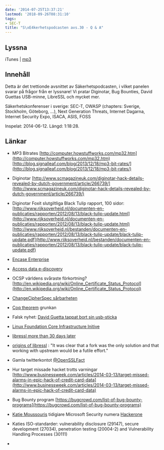 ```yaml
---
date: '2014-07-25T13:37:21'
lastmod: '2018-09-26T08:31:10'
tags:
- SEC-T
title: "S\xE4kerhetspodcasten avs.30 - Q & A"
---
```

## Lyssna

iTunes \| [mp3](http://traffic.libsyn.com/sakerhetspodcasten/sakpodcasten_v24_2014_-_QnA_mixdown.mp3)

## Innehåll

Detta är det trettionde avsnittet av Säkerhetspodcasten, i vilket panelen svarar
på frågor från er lyssnare! Vi pratar Diginotar, Bug Bounties, David Guettas USB-minne,
LibreSSL och mycket mer.

Säkerhetskonferenser i sverige: SEC-T, OWASP (chapters: Sverige, Stockholm, Göteborg,
...), Next Generation Threats, Internet Dagarna, Internet Security Expo, ISACA, ASIS, FOSS

Inspelat: 2014-06-12. Längd: 1:18:28.

## Länkar


* MP3 Bitrates [http://computer.howstuffworks.com/mp32.htm](http://computer.howstuffworks.com/mp32.htm)  [http://blog.signalleaf.com/blog/2013/12/18/mp3-bit-rates/](http://blog.signalleaf.com/blog/2013/12/18/mp3-bit-rates/)

* Diginotar [http://www.scmagazineuk.com/diginotar-hack-details-revealed-by-dutch-government/article/266739/](http://www.scmagazineuk.com/diginotar-hack-details-revealed-by-dutch-government/article/266739/)

* Diginotar Foxit slutgiltliga Black Tulip rapport, 100 sidor: [http://www.rijksoverheid.nl/documenten-en-publicaties/rapporten/2012/08/13/black-tulip-update.html](http://www.rijksoverheid.nl/documenten-en-publicaties/rapporten/2012/08/13/black-tulip-update.html)  [http://www.rijksoverheid.nl/bestanden/documenten-en-publicaties/rapporten/2012/08/13/black-tulip-update/black-tulip-update.pdf](http://www.rijksoverheid.nl/bestanden/documenten-en-publicaties/rapporten/2012/08/13/black-tulip-update/black-tulip-update.pdf)

* [Encase Enterprise](https://www.guidancesoftware.com/products/Pages/encase-enterprise/overview.aspx)

* [Access data e-discovery](http://accessdata.com/resources/e-discovery)

* OCSP världens svåraste förkortning? [http://en.wikipedia.org/wiki/Online_Certificate_Status_Protocol](http://en.wikipedia.org/wiki/Online_Certificate_Status_Protocol)

* [ChangeCipherSpec sårbarheten](https://www.imperialviolet.org/2014/06/05/earlyccs.html)

* [Coq theorem](http://coq.inria.fr/)  grunkan

* Falsk nyhet: [David Guetta tappat bort sin usb-sticka](http://wundergroundmusic.com/david-guetta-world-tour-cancelled-after-losing-usb-containing-his-entire-set-2/)

* [Linux Foundation Core Infrastructure Initive](http://www.linuxfoundation.org/news-media/announcements/2014/05/core-infrastructure-initiative-announces-new-backers)

* [libressl more than 30 days later](http://www.openbsd.org/papers/eurobsdcon2014-libressl.html)

* [origins of libressl](http://www.tedunangst.com/flak/post/origins-of-libressl) : "It was clear that a fork was the only solution and that working with upstream would be a futile effort."

* Gamla twitterkontot [@OpenSSLFact](https://twitter.com/OpenSSLFact)

* Hur target missade hacket trotts varningar [http://www.businessweek.com/articles/2014-03-13/target-missed-alarms-in-epic-hack-of-credit-card-data](http://www.businessweek.com/articles/2014-03-13/target-missed-alarms-in-epic-hack-of-credit-card-data)

* Bug Bounty program [https://bugcrowd.com/list-of-bug-bounty-programs](https://bugcrowd.com/list-of-bug-bounty-programs)

* [Katie Moussouris](https://twitter.com/k8em0)  tidigiare Microsoft Security numera [Hackerone](https://hackerone.com/)

* Katies ISO-standarder: vulnerability disclosure (29147), secure development (27034),
penetration testing (20004-2) and Vulnerability Handling Processes (30111)

*




